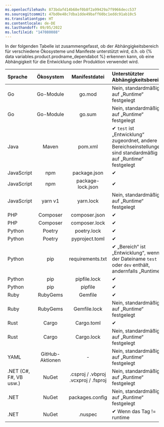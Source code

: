 ```yaml
---
ms.openlocfilehash: 873bdafd14b68ef0b8f2a99429a7f9966decc537
ms.sourcegitcommit: 47bd0e48c7dba1dde49baff60bc1eddc91ab10c5
ms.translationtype: HT
ms.contentlocale: de-DE
ms.lasthandoff: 09/05/2022
ms.locfileid: "147080088"
---
```

In der folgenden Tabelle ist zusammengefasst, ob der Abhängigkeitsbereich für verschiedene Ökosysteme und Manifeste unterstützt wird, d.h. ob {% data variables.product.prodname_dependabot %} erkennen kann, ob eine Abhängigkeit für die Entwicklung oder Produktion verwendet wird.

| **Sprache** | **Ökosystem** | **Manifestdatei** | **Unterstützter Abhängigkeitsbereich** |
|:---|:---:|:---:|:---|
| Go | Go-Module | go.mod | Nein, standardmäßig auf „Runtime“ festgelegt |
| Go | Go-Module | go.sum | Nein, standardmäßig auf „Runtime“ festgelegt |
| Java | Maven | pom.xml | ✔ `test` ist „Entwicklung“ zugeordnet, andere Bereichseinstellungen sind standardmäßig auf „Runtime“ festgelegt |
| JavaScript | npm | package.json | ✔ |
| JavaScript | npm | package-lock.json | ✔ |
| JavaScript |  yarn v1 | yarn.lock | Nein, standardmäßig auf „Runtime“ festgelegt |
| PHP | Composer | composer.json | ✔ |
| PHP | Composer | composer.lock | ✔ |
| Python | Poetry | poetry.lock | ✔ |
| Python | Poetry | pyproject.toml | ✔ |
| Python | pip | requirements.txt | ✔ „Bereich“ ist „Entwicklung“, wenn der Dateiname `test` oder `dev` enthält, andernfalls „Runtime“ |
| Python | pip | pipfile.lock | ✔ |
| Python | pip | pipfile | ✔ |
| Ruby | RubyGems | Gemfile |   ✔ |
| Ruby | RubyGems | Gemfile.lock    | Nein, standardmäßig auf „Runtime“ festgelegt |
| Rust | Cargo |  Cargo.toml | ✔ |
| Rust | Cargo | Cargo.lock | Nein, standardmäßig auf „Runtime“ festgelegt |
| YAML | GitHub-Aktionen | - | Nein, standardmäßig auf „Runtime“ festgelegt |
| .NET (C#, F#, VB usw.) | NuGet | .csproj / .vbproj .vcxproj / .fsproj | Nein, standardmäßig auf „Runtime“ festgelegt |
| .NET | NuGet | packages.config | Nein, standardmäßig auf „Runtime“ festgelegt |
| .NET | NuGet | .nuspec | ✔ Wenn das Tag != runtime |
